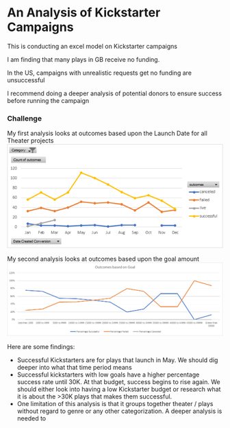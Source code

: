 # An Analysis of Kickstarter Campaigns
This is conducting an excel model on Kickstarter campaigns

I am finding that many plays in GB receive no funding.

In the US, campaigns with unrealistic requests get no funding are unsuccessful

I recommend doing a deeper analysis of potential donors to ensure success before running the campaign



### Challenge
My first analysis looks at outcomes based upon the Launch Date for all Theater projects
![Theater Outcomes](Theater%20Outcomes%20based%20on%20Launch%20Date.png)

My second analysis looks at outcomes based upon the goal amount
![Goal Outcomes](goal.png)

Here are some findings:
* Successful Kickstarters are for plays that launch in May.  We should dig deeper into what that time period means
* Successful kickstarters with low goals have a higher percentage success rate until 30K.  At that budget, success begins to rise again.  We should either look into having a low Kickstarter budget or research what it is about the >30K plays that makes them successful.
* One limitation of this analysis is that it groups together theater / plays without regard to genre or any other categorization.  A deeper analysis is needed to 
